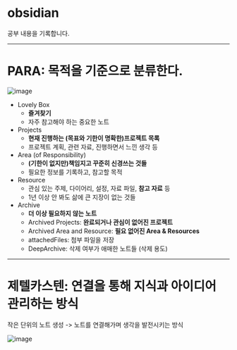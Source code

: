 # obsidian
공부 내용을 기록합니다.


---

# PARA: 목적을 기준으로 분류한다.
![image](https://github.com/user-attachments/assets/58b38719-3ee6-4dec-8de9-662bd519c9be)



- Lovely Box
	- **즐겨찾기**
	- 자주 참고해야 하는 중요한 노트
- Projects
	- **현재 진행하는 (목표와 기한이 명확한)프로젝트 목록**
	- 프로젝트 계획, 관련 자료, 진행하면서 느낀 생각 등
- Area (of Responsibility)
	- **(기한이 없지만)책임지고 꾸준히 신경쓰는 것들**
	- 필요한 정보를 기록하고, 참고할 목적
- Resource
	- 관심 있는 주제, 다이어리, 설정, 자료 파일, **참고 자료** 등
	- 1년 이상 안 봐도 삶에 큰 지장이 없는 것들
- Archive
	- **더 이상 필요하지 않는 노트**
	- Archived Projects: **완료되거나 관심이 없어진 프로젝트**
	- Archived Area and Resource: **필요 없어진 Area & Resources**
	- attachedFiles: 첨부 파일을 저장
	- DeepArchive: 삭제 여부가 애매한 노트들 (삭제 용도)

---
# 제텔카스텐: 연결을 통해 지식과 아이디어 관리하는 방식

작은 단위의 노트 생성 -> 노트를 연결해가며 생각을 발전시키는 방식


![image](https://github.com/user-attachments/assets/3044b8bb-8cd6-4b6f-ba11-c31a7518d569)


